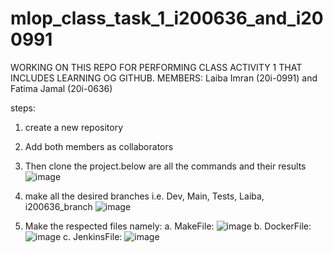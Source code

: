 # mlop_class_task_1_i200636_and_i200991
WORKING ON THIS REPO FOR PERFORMING CLASS ACTIVITY 1 THAT INCLUDES LEARNING OG GITHUB.
MEMBERS: Laiba Imran (20i-0991) and Fatima Jamal (20i-0636)

steps:
1. create a new repository
2. Add both members as collaborators
3. Then clone the project.below are all the commands and their results
   ![image](https://github.com/FatimahJay/mlop_class_task_1_i200636_and_i200991/assets/114876634/9b0ffa1f-15ea-4c30-b37a-ef2c67dc3827)

   
5. make all the desired branches i.e. Dev, Main, Tests, Laiba, i200636_branch
   ![image](https://github.com/FatimahJay/mlop_class_task_1_i200636_and_i200991/assets/114876634/35d8d7ef-8d8c-410a-8cbd-1636911492d1)
6. Make the respected files namely:
   a. MakeFile: ![image](https://github.com/FatimahJay/mlop_class_task_1_i200636_and_i200991/assets/114876634/750b52f5-c0b4-47fa-b760-9bce717d8004)
b. DockerFile: ![image](https://github.com/FatimahJay/mlop_class_task_1_i200636_and_i200991/assets/114876634/b1919eef-dab4-4885-879e-9093fb6ca812)
c. JenkinsFile: ![image](https://github.com/FatimahJay/mlop_class_task_1_i200636_and_i200991/assets/114876634/b840082d-6e9f-4946-bd30-932b33f16d39)
